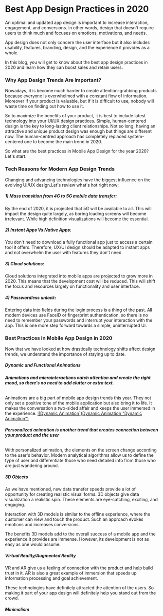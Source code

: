 # **Best App Design Practices in 2020**
An optimal and updated app design is important to increase interaction, engagement, and conversions. In other words, design that doesn't require users to think much and focuses on emotions, motivations, and needs.

App design does not only concern the user interface but it also includes usability, features, branding, design, and the experience it provides as a whole.

In this blog, you will get to know about the best app design practices in 2020 and learn how they can boost sales and retain users.

### **Why App Design Trends Are Important?**

Nowadays,  it is become much harder to create attention-grabbing products because everyone is overwhelmed with a constant flow of information. Moreover if  your product is valuable, but if it is difficult to use, nobody will waste time on finding out how to use it.

So to maximize the benefits of your product, it is best to include latest technology into your UI/UX design practices. Simple, human-centered design is the key to long-lasting client relationships. Not so long, having an attractive and unique product design was enough but things are different now. The human-centred approach has completely replaced system-centered one to become the main trend in 2020.

So what are the best practices in Mobile App Design for the year 2020? Let's start.

### **Tech Reasons for Modern App Design Trends**
Changing and advancing technologies have the biggest influence on the evolving UI/UX design.Let's review what's hot right now:

##### 1) Mass transition from 4G to 5G mobile data transfer:
 By the end of 2020, it is projected that 5G will be available to all. This will impact the design quite largely, as boring loading screens will become irrelevant. While high definition visualizations will become the essential.
 
#####  2) Instant Apps Vs Native Apps:
You don't need to download a fully functional app just to access a certain tool it offers. Therefore, UX/UI design should be adapted to instant apps and not overwhelm the user with features they don't need.

##### 3) Cloud solutions:
Cloud solutions integrated into mobile apps are projected to grow more in 2020. This means that the development cost will be reduced. This will shift the focus and resources largely on functionality and user interface.

##### 4) Passwordless unlock:
Entering data into fields during the login process is a thing of the past. All modern devices use FaceID or fingerprint authentication, so there is no need to remember your passwords and interrupt your interaction with the app. This is one more step forward towards a simple, uninterrupted UI.

### **Best Practices in Mobile App Design in 2020**
Now that we have looked at how drastically technology shifts affect design trends, we understand the importance of staying up to date.

##### Dynamic and Functional Animations

###### **Animations and microinteractions catch attention and create the right mood, so there's no need to add clutter or extra text.**

Animations are a big part of mobile app design trends this year. They not only set a positive tone of the mobile application but also bring it to life. It makes the conversation a two-sided affair and keeps the user immersed in the experience.
[![Dynamic Animation](Dynamic Animation "Dynamic Animation")](https://www.brightcarbon.com/wp/wp-content/uploads/2017/05/Services-Animation-Dynamic-Animations_Artboard-01.png "Dynamic Animation")

###### **Personalized animation is another trend that creates connection between your product and the user**

With personalized animation, the elements on the screen change according to the user's behavior. Modern analytical algorithms allow us to define the type of user and differentiate those who need detailed info from those who are just wandering around.

##### 3D Objects

As we have mentioned, new data transfer speeds provide a lot of opportunity for creating realistic visual forms. 3D objects give data visualization a realistic spin. These elements are eye-catching, exciting, and engaging.

Interaction with 3D models is similar to the offline experience, where the customer can view and touch the product. Such an approach evokes emotions and increases conversions.

The benefits 3D models add to the overall success of a mobile app and the experience it provides are immense. However, its development is not as easy as one would assume.

##### Virtual Reality/Augmented Reality

VR and AR give us a feeling of connection with the product and help build trust in it. AR is also a great example of immersion that speeds up information processing and goal achievement.

These technologies have definitely attracted the attention of the users. So making it part of your app design will definitely help you stand out from the crowd.

##### Minimalism










